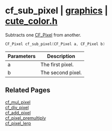 # cf_sub_pixel | [graphics](https://github.com/RandyGaul/cute_framework/blob/master/docs/graphics_readme.md) | [cute_color.h](https://github.com/RandyGaul/cute_framework/blob/master/include/cute_color.h)

Subtracts one [CF_Pixel](https://github.com/RandyGaul/cute_framework/blob/master/docs/graphics/cf_pixel.md) from another.

```cpp
CF_Pixel cf_sub_pixel(CF_Pixel a, CF_Pixel b)
```

Parameters | Description
--- | ---
a | The first pixel.
b | The second pixel.

## Related Pages

[cf_mul_pixel](https://github.com/RandyGaul/cute_framework/blob/master/docs/graphics/cf_mul_pixel.md)  
[cf_div_pixel](https://github.com/RandyGaul/cute_framework/blob/master/docs/graphics/cf_div_pixel.md)  
[cf_add_pixel](https://github.com/RandyGaul/cute_framework/blob/master/docs/graphics/cf_add_pixel.md)  
[cf_pixel_premultiply](https://github.com/RandyGaul/cute_framework/blob/master/docs/graphics/cf_pixel_premultiply.md)  
[cf_pixel_lerp](https://github.com/RandyGaul/cute_framework/blob/master/docs/graphics/cf_pixel_lerp.md)  
